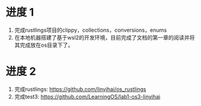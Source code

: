 # 进度 1
1. 完成rustlings项目的clippy，collections，conversions，enums
2. 在本地机器搭建了基于wsl2的开发环境，目前完成了文档的第一章的阅读并将其完成放在os目录下了。

# 进度 2
1. 完成rustlings: https://github.com/linyihai/os_rustlings
2. 完成test3: https://github.com/LearningOS/lab1-os3-linyihai